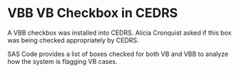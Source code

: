 # VBB VB Checkbox in CEDRS

A VBB checkbox was installed into CEDRS. Alicia Cronquist asked if this box was being checked appropriately by CEDRS. 

SAS Code provides a list of boxes checked for both VB and VBB to analyze how the system is flagging VB cases.
